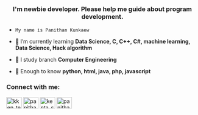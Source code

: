 <h3 align="center">I'm newbie developer. Please help me guide about program development.</h3>

-     My name is Panithan Kunkaew

- 🌱 I’m currently learning **Data Science, C, C++, C#, machine learning, Data Science, Hack algorithm**

- 📝 I study branch **Computer Engineering**

- 💬 Enough to know **python, html, java, php, javascript**

<h3 align="left">Connect with me:</h3>
<p align="left">
<a href="https://twitter.com/kken_text" target="blank"><img align="center" src="https://raw.githubusercontent.com/rahuldkjain/github-profile-readme-generator/master/src/images/icons/Social/twitter.svg" alt="kken_text" height="30" width="40" /></a>
<a href="https://www.facebook.com/profile.php?id=100009875941688" target="blank"><img align="center" src="https://raw.githubusercontent.com/rahuldkjain/github-profile-readme-generator/master/src/images/icons/Social/facebook.svg" alt="panithan kunkaew" height="30" width="40" /></a>
<a href="https://instagram.com/kenta_sad" target="blank"><img align="center" src="https://raw.githubusercontent.com/rahuldkjain/github-profile-readme-generator/master/src/images/icons/Social/instagram.svg" alt="kenta_sad" height="30" width="40" /></a>
<a href="https://www.linkedin.com/in/panithan-kunkaew-8283502a3/" target="blank"><img align="center" src="https://upload.wikimedia.org/wikipedia/commons/8/81/LinkedIn_icon.svg" alt="panithan kunkaew" height="30" width="40" /></a>
</p>



